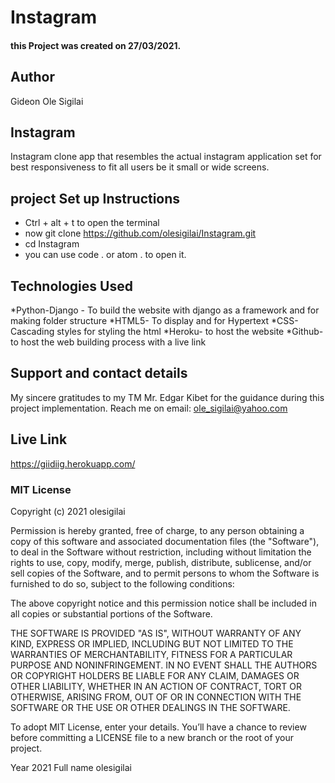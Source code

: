 #   Instagram
#### this Project was created on 27/03/2021.
## Author
Gideon Ole Sigilai
## Instagram
Instagram clone app that resembles the actual instagram application set for best responsiveness to fit all users be it small or wide screens.
## project Set up Instructions
* Ctrl + alt + t to open the terminal
* now git clone https://github.com/olesigilai/Instagram.git
* cd Instagram
* you can use code . or atom . to open it.


## Technologies Used
*Python-Django - To build the website with django as a framework and for making folder structure
*HTML5- To display and for Hypertext
*CSS- Cascading styles for styling the html
*Heroku- to host the website
*Github- to host the web building process with a live link
## Support and contact details
My sincere gratitudes to my TM  Mr. Edgar Kibet for the guidance during this project implementation.
Reach me on email: ole_sigilai@yahoo.com
## Live Link
https://giidiig.herokuapp.com/

### MIT License

Copyright (c) 2021 olesigilai

Permission is hereby granted, free of charge, to any person obtaining a copy of this software and associated documentation files (the "Software"), to deal in the Software without restriction, including without limitation the rights to use, copy, modify, merge, publish, distribute, sublicense, and/or sell copies of the Software, and to permit persons to whom the Software is furnished to do so, subject to the following conditions:

The above copyright notice and this permission notice shall be included in all copies or substantial portions of the Software.

THE SOFTWARE IS PROVIDED "AS IS", WITHOUT WARRANTY OF ANY KIND, EXPRESS OR IMPLIED, INCLUDING BUT NOT LIMITED TO THE WARRANTIES OF MERCHANTABILITY, FITNESS FOR A PARTICULAR PURPOSE AND NONINFRINGEMENT. IN NO EVENT SHALL THE AUTHORS OR COPYRIGHT HOLDERS BE LIABLE FOR ANY CLAIM, DAMAGES OR OTHER LIABILITY, WHETHER IN AN ACTION OF CONTRACT, TORT OR OTHERWISE, ARISING FROM, OUT OF OR IN CONNECTION WITH THE SOFTWARE OR THE USE OR OTHER DEALINGS IN THE SOFTWARE.

To adopt MIT License, enter your details. You’ll have a chance to review before committing a LICENSE file to a new branch or the root of your project.

Year 
2021
Full name 
olesigilai